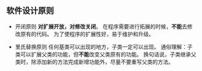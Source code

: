 ## 软件设计原则


* 开闭原则
    **对扩展开放，对修改关闭**。
    在程序需要进行拓展的时候，**不能**去修改原有的代码。
    为了使程序的扩展性好，易于维护和升级。

* 里氏替换原则
    任何基类可以出现的地方，子类一定可以出现。
    通俗理解：子类可以扩展父类的功能，但**不能**改变父类原有的功能。
    换句话说，子类继承父类时，除添加新的方法完成新增功能外，尽量不要重写父类的方法。



